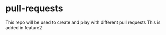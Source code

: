 # pull-requests
This repo will be used to create and play with different pull requests
This is added in feature2